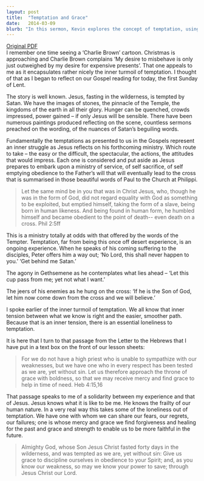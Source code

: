 ```yaml
---
layout: post
title:  "Temptation and Grace"
date:   2014-03-09
blurb: "In this sermon, Kevin explores the concept of temptation, using the story of Jesus's temptation in the wilderness as a basis. He discusses the inner turmoil of temptation and the loneliness that can accompany it. However, he also highlights the solidarity and understanding we can find in Jesus, who experienced the same temptations yet remained without sin. This sermon encourages us to approach God's throne of grace with boldness, seeking mercy and grace in times of need."
---
```

[Original PDF](/assets/pdf/lent12014.pdf)    
I remember one time seeing a ‘Charlie Brown’ cartoon. Christmas is approaching and Charlie Brown complains ‘My desire to misbehave is only just outweighed by my desire for expensive presents’. That one appeals to me as it encapsulates rather nicely the inner turmoil of temptation. I thought of that as I began to reflect on our Gospel reading for today, the first Sunday of Lent.

The story is well known. Jesus, fasting in the wilderness, is tempted by Satan. We have the images of stones, the pinnacle of the Temple, the kingdoms of the earth in all their glory. Hunger can be quenched, crowds impressed, power gained – if only Jesus will be sensible. There have been numerous paintings produced reflecting on the scene, countless sermons preached on the wording, of the nuances of Satan’s beguiling words.

Fundamentally the temptations as presented to us in the Gospels represent an inner struggle as Jesus reflects on his forthcoming ministry. Which route to take – the easy or the difficult, the spectacular, the actions, the attitudes that would impress. Each one is considered and put aside as Jesus prepares to embark upon a ministry of service, of self sacrifice, of self emptying obedience to the Father’s will that will eventually lead to the cross that is summarised in those beautiful words of Paul to the Church at Philippi.

> Let the same mind be in you that was in Christ Jesus, who, though he was in the form of God, did not regard equality with God as something to be exploited, but emptied himself, taking the form of a slave, being born in human likeness. And being found in human form, he humbled himself and became obedient to the point of death-- even death on a cross. Phil 2:5ff

This is a ministry totally at odds with that offered by the words of the Tempter. Temptation, far from being this once off desert experience, is an ongoing experience. When he speaks of his coming suffering to the disciples, Peter offers him a way out; ‘No Lord, this shall never happen to you.’ ‘Get behind me Satan.’

The agony in Gethsemene as he contemplates what lies ahead – ‘Let this cup pass from me; yet not what I want.’

The jeers of his enemies as he hung on the cross: ‘If he is the Son of God, let him now come down from the cross and we will believe.’

I spoke earlier of the inner turmoil of temptation. We all know that inner tension between what we know is right and the easier, smoother path. Because that is an inner tension, there is an essential loneliness to temptation.

It is here that I turn to that passage from the Letter to the Hebrews that I have put in a text box on the front of our lesson sheets:

> For we do not have a high priest who is unable to sympathize with our weaknesses, but we have one who in every respect has been tested as we are, yet without sin. Let us therefore approach the throne of grace with boldness, so that we may receive mercy and find grace to help in time of need. Heb 4:15,16

That passage speaks to me of a solidarity between my experience and that of Jesus. Jesus knows what it is like to be me. He knows the frailty of our human nature. In a very real way this takes some of the loneliness out of temptation. We have one with whom we can share our fears, our regrets, our failures; one is whose mercy and grace we find forgiveness and healing for the past and grace and strength to enable us to be more faithful in the future.

> Almighty God, whose Son Jesus Christ fasted forty days in the wilderness, and was tempted as we are, yet without sin: Give us grace to discipline ourselves in obedience to your Spirit; and, as you know our weakness, so may we know your power to save; through Jesus Christ our Lord.
